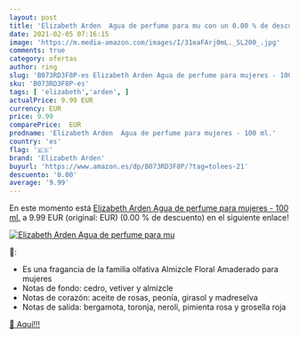 ```yaml
---
layout: post
title: 'Elizabeth Arden  Agua de perfume para mu con un 0.00 % de descuento'
date: 2021-02-05 07:16:15
image: 'https://m.media-amazon.com/images/I/31eaFArj0mL._SL200_.jpg'
comments: true
category: ofertas
author: ring
slug: 'B073RD3F8P-es Elizabeth Arden Agua de perfume para mujeres - 100 ml.'
sku: 'B073RD3F8P-es'
tags: [ 'elizabeth','arden', ]
actualPrice: 9.99 EUR
currency: EUR
price: 9.99
comparePrice:  EUR
prodname: 'Elizabeth Arden  Agua de perfume para mujeres - 100 ml.'
country: 'es'
flag: '🇪🇸'
brand: 'Elizabeth Arden'
buyurl: 'https://www.amazon.es/dp/B073RD3F8P/?tag=tolees-21'
descuento: '0.00'
average: '9.99'
---
```


En este momento está [Elizabeth Arden  Agua de perfume para mujeres - 100 ml.](https://www.amazon.es/dp/B073RD3F8P/?tag=tolees-21) a 9.99 EUR (original:  EUR) (0.00 %  de descuento) en el siguiente enlace!

[![Elizabeth Arden  Agua de perfume para mu](https://m.media-amazon.com/images/I/31eaFArj0mL._SL200_.jpg)](https://www.amazon.es/dp/B073RD3F8P/?tag=tolees-21)

🔎:

- Es una fragancia de la familia olfativa Almizcle Floral Amaderado para mujeres
- Notas de fondo: cedro, vetiver y almizcle
- Notas de corazón: aceite de rosas, peonía, girasol y madreselva
- Notas de salida: bergamota, toronja, neroli, pimienta rosa y grosella roja

[🛒 Aquí!!!](https://www.amazon.es/dp/B073RD3F8P/?tag=tolees-21)
